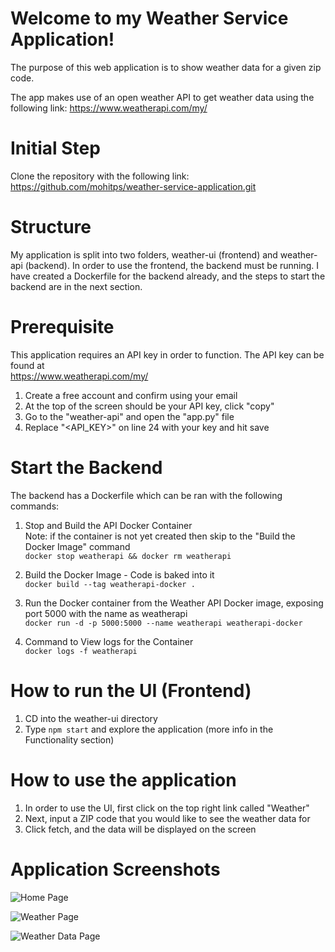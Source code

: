 # Welcome to my Weather Service Application!
The purpose of this web application is to show weather data for a given zip code.

The app makes use of an open weather API to get weather data using the following link:
https://www.weatherapi.com/my/

# Initial Step
Clone the repository with the following link:\
https://github.com/mohitps/weather-service-application.git

# Structure
My application is split into two folders, weather-ui (frontend) and weather-api (backend).
In order to use the frontend, the backend must be running. I have created a Dockerfile for the
backend already, and the steps to start the backend are in the next section.

# Prerequisite
This application requires an API key in order to function. The API key can be found at \
https://www.weatherapi.com/my/
1. Create a free account and confirm using your email
2. At the top of the screen should be your API key, click "copy"
3. Go to the "weather-api" and open the "app.py" file
4. Replace "<API_KEY>" on line 24 with your key and hit save

# Start the Backend
The backend has a Dockerfile which can be ran with the following commands:

1. Stop and Build the API Docker Container\
Note: if the container is not yet created then skip to the "Build the Docker Image" command\
```docker stop weatherapi && docker rm weatherapi```

2. Build the Docker Image - Code is baked into it\
```docker build --tag weatherapi-docker .```

3. Run the Docker container from the Weather API Docker image, exposing port 5000 with the name as weatherapi\
```docker run -d -p 5000:5000 --name weatherapi weatherapi-docker```

4. Command to View logs for the Container\
```docker logs -f weatherapi```


# How to run the UI (Frontend)
1. CD into the weather-ui directory
2. Type ```npm start``` and explore the application (more info in the Functionality section)

# How to use the application
1. In order to use the UI, first click on the top right link called "Weather"
2. Next, input a ZIP code that you would like to see the weather data for
3. Click fetch, and the data will be displayed on the screen

# Application Screenshots
![Home Page](./screenshots/home.png)

![Weather Page](./screenshots/weather.png)

![Weather Data Page](./screenshots/weather-data.png)
